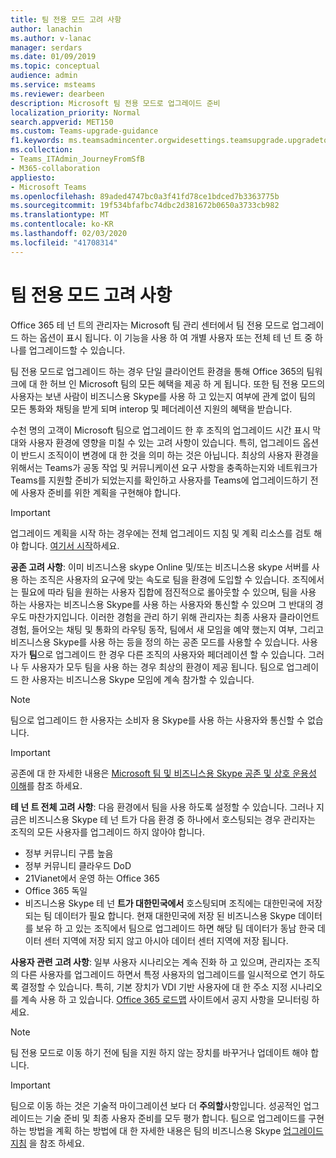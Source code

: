 ```yaml
---
title: 팀 전용 모드 고려 사항
author: lanachin
ms.author: v-lanac
manager: serdars
ms.date: 01/09/2019
ms.topic: conceptual
audience: admin
ms.service: msteams
ms.reviewer: dearbeen
description: Microsoft 팀 전용 모드로 업그레이드 준비
localization_priority: Normal
search.appverid: MET150
ms.custom: Teams-upgrade-guidance
f1.keywords: ms.teamsadmincenter.orgwidesettings.teamsupgrade.upgradetoteams
ms.collection:
- Teams_ITAdmin_JourneyFromSfB
- M365-collaboration
appliesto:
- Microsoft Teams
ms.openlocfilehash: 89aded4747bc0a3f41fd78ce1bdced7b3363775b
ms.sourcegitcommit: 19f534bfafbc74dbc2d381672b0650a3733cb982
ms.translationtype: MT
ms.contentlocale: ko-KR
ms.lasthandoff: 02/03/2020
ms.locfileid: "41708314"
---
```

# <a name="teams-only-mode-considerations"></a>팀 전용 모드 고려 사항

Office 365 테 넌 트의 관리자는 Microsoft 팀 관리 센터에서 팀 전용 모드로 업그레이드 하는 옵션이 표시 됩니다. 이 기능을 사용 하 여 개별 사용자 또는 전체 테 넌 트 중 하나를 업그레이드할 수 있습니다.  

팀 전용 모드로 업그레이드 하는 경우 단일 클라이언트 환경을 통해 Office 365의 팀워크에 대 한 허브 인 Microsoft 팀의 모든 혜택을 제공 하 게 됩니다. 또한 팀 전용 모드의 사용자는 보낸 사람이 비즈니스용 Skype를 사용 하 고 있는지 여부에 관계 없이 팀의 모든 통화와 채팅을 받게 되며 interop 및 페더레이션 지원의 혜택을 받습니다.

수천 명의 고객이 Microsoft 팀으로 업그레이드 한 후 조직의 업그레이드 시간 표시 막대와 사용자 환경에 영향을 미칠 수 있는 고려 사항이 있습니다. 특히, 업그레이드 옵션이 반드시 조직이이 변경에 대 한 것을 의미 하는 것은 아닙니다. 최상의 사용자 환경을 위해서는 Teams가 공동 작업 및 커뮤니케이션 요구 사항을 충족하는지와 네트워크가 Teams를 지원할 준비가 되었는지를 확인하고 사용자를 Teams에 업그레이드하기 전에 사용자 준비를 위한 계획을 구현해야 합니다. 

> [!IMPORTANT]
> 업그레이드 계획을 시작 하는 경우에는 전체 업그레이드 지침 및 계획 리소스를 검토 해야 합니다. [여기서 시작](upgrade-start-here.md)하세요. 

**공존 고려 사항**: 이미 비즈니스용 skype Online 및/또는 비즈니스용 skype 서버를 사용 하는 조직은 사용자의 요구에 맞는 속도로 팀을 환경에 도입할 수 있습니다. 조직에서는 필요에 따라 팀을 원하는 사용자 집합에 점진적으로 롤아웃할 수 있으며, 팀을 사용 하는 사용자는 비즈니스용 Skype를 사용 하는 사용자와 통신할 수 있으며 그 반대의 경우도 마찬가지입니다. 이러한 경험을 관리 하기 위해 관리자는 최종 사용자 클라이언트 경험, 들어오는 채팅 및 통화의 라우팅 동작, 팀에서 새 모임을 예약 했는지 여부, 그리고 비즈니스용 Skype를 사용 하는 등을 정의 하는 공존 모드를 사용할 수 있습니다. 사용자가 **팀**으로 업그레이드 한 경우 다른 조직의 사용자와 페더레이션 할 수 있습니다. 그러나 두 사용자가 모두 팀을 사용 하는 경우 최상의 환경이 제공 됩니다. 팀으로 업그레이드 한 사용자는 비즈니스용 Skype 모임에 계속 참가할 수 있습니다. 

> [!NOTE]
> 팀으로 업그레이드 한 사용자는 소비자 용 Skype를 사용 하는 사용자와 통신할 수 없습니다.

> [!IMPORTANT]
> 공존에 대 한 자세한 내용은 [Microsoft 팀 및 비즈니스용 Skype 공존 및 상호 운용성 이해](teams-and-skypeforbusiness-coexistence-and-interoperability.md)를 참조 하세요. 

**테 넌 트 전체 고려 사항**: 다음 환경에서 팀을 사용 하도록 설정할 수 있습니다. 그러나 지금은 비즈니스용 Skype 테 넌 트가 다음 환경 중 하나에서 호스팅되는 경우 관리자는 조직의 모든 사용자를 업그레이드 하지 않아야 합니다.

 - 정부 커뮤니티 구름 높음
 - 정부 커뮤니티 클라우드 DoD
 - 21Vianet에서 운영 하는 Office 365
 - Office 365 독일
 - 비즈니스용 Skype 테 넌 **트가 대한민국에서** 호스팅되며 조직에는 대한민국에 저장 되는 팀 데이터가 필요 합니다. 현재 대한민국에 저장 된 비즈니스용 Skype 데이터를 보유 하 고 있는 조직에서 팀으로 업그레이드 하면 해당 팀 데이터가 동남 한국 데이터 센터 지역에 저장 되지 않고 아시아 데이터 센터 지역에 저장 됩니다.

**사용자 관련 고려 사항**: 일부 사용자 시나리오는 계속 진화 하 고 있으며, 관리자는 조직의 다른 사용자를 업그레이드 하면서 특정 사용자의 업그레이드를 일시적으로 연기 하도록 결정할 수 있습니다. 특히, 기본 장치가 VDI 기반 사용자에 대 한 주소 지정 시나리오를 계속 사용 하 고 있습니다. [Office 365 로드맵](https://www.microsoft.com/en-us/microsoft-365/roadmap) 사이트에서 공지 사항을 모니터링 하세요.

> [!NOTE]
> 팀 전용 모드로 이동 하기 전에 팀을 지원 하지 않는 장치를 바꾸거나 업데이트 해야 합니다. 

> [!IMPORTANT]
> 팀으로 이동 하는 것은 기술적 마이그레이션 보다 더 **주의할**사항입니다. 성공적인 업그레이드는 기술 준비 및 최종 사용자 준비를 모두 평가 합니다. 팀으로 업그레이드를 구현 하는 방법을 계획 하는 방법에 대 한 자세한 내용은 팀의 비즈니스용 Skype [업그레이드 지침](upgrade-framework.md) 을 참조 하세요.  
